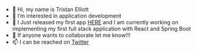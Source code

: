 - 👋 Hi, my name is Tristan Elliott
- 👀 I’m interested in application development
- 🌱 I Just released my first app [HERE](https://play.google.com/store/apps/details?id=com.elliottSoftware.ecalvingtracker&hl=en&gl=US) and I am currently working on implementing my first full stack application with React and Spring Boot
- 💞️ If anyone wants to collaborate let me know!!!
- 📫 I can be reached on [Twitter](https://twitter.com/TristanJava)

<!---
thePlebDev/thePlebDev is a ✨ special ✨ repository because its `README.md` (this file) appears on your GitHub profile.
You can click the Preview link to take a look at your changes.
--->
